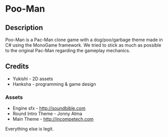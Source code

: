 # Poo-Man

## Description
Poo-Man is a Pac-Man clone game with a dog/poo/garbage theme made in C# using
the MonoGame framework. We tried to stick as much as possible to the original
Pac-Man regarding the gameplay mechanics.

## Credits
* Yukishi - 2D assets
* Hanksha - programming & game design

### Assets
* Engine sfx - http://soundbible.com
* Round Intro Theme - Jonny Atma
* Main Theme - http://incompetech.com

Everything else is legit.

